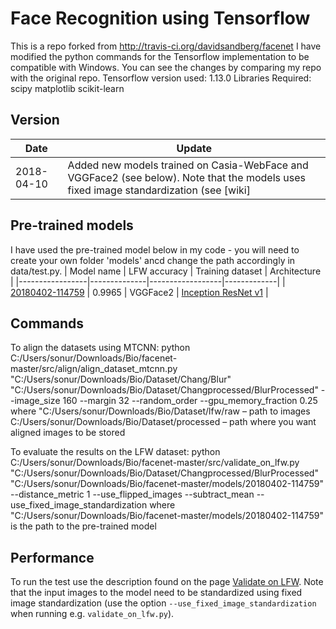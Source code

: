 # Face Recognition using Tensorflow 

This is a repo forked from http://travis-ci.org/davidsandberg/facenet
I have modified the python commands for the Tensorflow implementation to be compatible with Windows. You can see the changes by comparing my repo with the original repo. 
Tensorflow version used: 1.13.0
Libraries Required: scipy matplotlib scikit-learn
## Version
| Date     | Update |
|----------|--------|
| 2018-04-10 | Added new models trained on Casia-WebFace and VGGFace2 (see below). Note that the models uses fixed image standardization (see [wiki]

## Pre-trained models
I have used the pre-trained model below in my code - you will need to create your own folder 'models' ancd change the path accordingly in data/test.py. 
| Model name      | LFW accuracy | Training dataset | Architecture |
|-----------------|--------------|------------------|-------------|
| [20180402-114759](https://drive.google.com/open?id=1EXPBSXwTaqrSC0OhUdXNmKSh9qJUQ55-) | 0.9965        | VGGFace2      | [Inception ResNet v1](https://github.com/davidsandberg/facenet/blob/master/src/models/inception_resnet_v1.py) |

## Commands

To align the datasets using MTCNN:
python C:/Users/sonur/Downloads/Bio/facenet-master/src/align/align_dataset_mtcnn.py "C:/Users/sonur/Downloads/Bio/Dataset/Chang/Blur" "C:/Users/sonur/Downloads/Bio/Dataset/Changprocessed/BlurProcessed" --image_size 160 --margin 32 --random_order --gpu_memory_fraction 0.25
where
"C:/Users/sonur/Downloads/Bio/Dataset/lfw/raw – path to images
C:/Users/sonur/Downloads/Bio/Dataset/processed – path where you want aligned images to be stored

To evaluate the results on the LFW dataset:
python C:/Users/sonur/Downloads/Bio/facenet-master/src/validate_on_lfw.py "C:/Users/sonur/Downloads/Bio/Dataset/Changprocessed/BlurProcessed" "C:/Users/sonur/Downloads/Bio/facenet-master/models/20180402-114759" --distance_metric 1 --use_flipped_images --subtract_mean --use_fixed_image_standardization
where
"C:/Users/sonur/Downloads/Bio/facenet-master/models/20180402-114759" is the path to the pre-trained model

## Performance
To run the test use the description found on the page [Validate on LFW](https://github.com/davidsandberg/facenet/wiki/Validate-on-lfw). Note that the input images to the model need to be standardized using fixed image standardization (use the option `--use_fixed_image_standardization` when running e.g. `validate_on_lfw.py`).
